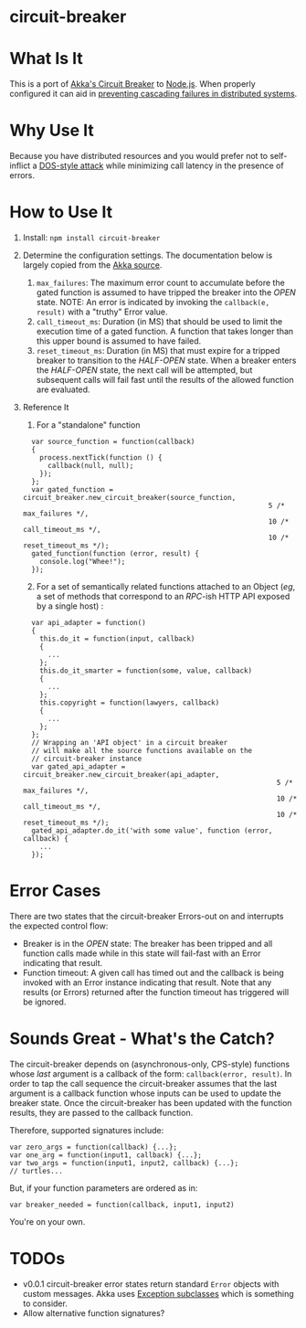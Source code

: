 circuit-breaker
====================

What Is It
===

This is a port of
[Akka's Circuit Breaker](https://github.com/akka/akka/blob/master/akka-actor/src/main/scala/akka/pattern/CircuitBreaker.scala)
to [Node.js](http://nodejs.org).  When properly configured it can aid in [preventing cascading failures
in distributed systems](http://doc.akka.io/docs/akka/snapshot/common/circuitbreaker.html).

Why Use It
===

Because you have distributed resources and you would prefer not to self-inflict a
[DOS-style attack](http://en.wikipedia.org/wiki/Denial-of-service_attack) while
minimizing call latency in the presence of errors.

How to Use It
===

1. Install: `npm install circuit-breaker`
2. Determine the configuration settings.  The documentation below is largely
copied from the [Akka source](https://github.com/akka/akka/blob/master/akka-actor/src/main/scala/akka/pattern/CircuitBreaker.scala#L78).
    1. `max_failures`:  The maximum error count to accumulate
                      before the gated function is assumed to have tripped
                      the breaker into the *OPEN* state.  NOTE:  An error is indicated
                      by invoking the `callback(e, result)` with a "truthy"
                      Error value.
    2. `call_timeout_ms`: Duration (in MS) that should be used to limit the execution time
                        of a gated function.  A function that takes longer than this
                        upper bound is assumed to have failed.
    3. `reset_timeout_ms`: Duration (in MS) that must expire for a tripped breaker
                        to transition to the *HALF-OPEN* state.  When a breaker enters
                        the *HALF-OPEN* state, the next call will be attempted, but
                        subsequent calls will fail fast until the results of the
                        allowed function are evaluated.

3. Reference It
      1. For a "standalone" function

      ```
        var source_function = function(callback)
        {
          process.nextTick(function () {
            callback(null, null);
          });
        };
        var gated_function = circuit_breaker.new_circuit_breaker(source_function,
                                                                  5 /* max_failures */,
                                                                  10 /* call_timeout_ms */,
                                                                  10 /* reset_timeout_ms */);
        gated_function(function (error, result) {
          console.log("Whee!");
        });
      ```

      2. For a set of semantically related functions attached to an Object (*eg*,
        a set of methods that correspond to an *RPC*-ish HTTP API exposed by a single
        host) :

      ```
        var api_adapter = function()
        {
          this.do_it = function(input, callback)
          {
            ...
          };
          this.do_it_smarter = function(some, value, callback)
          {
            ...
          };
          this.copyright = function(lawyers, callback)
          {
            ...
          };
        };
        // Wrapping an 'API object' in a circuit breaker
        // will make all the source functions available on the
        // circuit-breaker instance
        var gated_api_adapter = circuit_breaker.new_circuit_breaker(api_adapter,
                                                                    5 /* max_failures */,
                                                                    10 /* call_timeout_ms */,
                                                                    10 /* reset_timeout_ms */);
        gated_api_adapter.do_it('with some value', function (error, callback) {
          ...
        });
      ```

Error Cases
===
There are two states that the circuit-breaker Errors-out on and interrupts the
expected control flow:
  - Breaker is in the *OPEN* state: The breaker has been tripped and all
                                    function calls made while in this state will
                                    fail-fast with an Error indicating that result.
  - Function timeout: A given call has timed out and the callback is being invoked
              with an Error instance indicating that result.  Note that any results
              (or Errors) returned after the function timeout has triggered will be
              ignored.

Sounds Great - What's the Catch?
===

The circuit-breaker depends on (asynchronous-only, CPS-style) functions whose
*last* argument is a callback of the form: `callback(error, result)`.  In order
to tap the call sequence the circuit-breaker assumes that the last argument is a
callback function whose inputs can be used to update the breaker state.  Once the
circuit-breaker has been updated with the function results, they are passed
to the callback function.

Therefore, supported signatures include:

    var zero_args = function(callback) {...};
    var one_arg = function(input1, callback) {...};
    var two_args = function(input1, input2, callback) {...};
    // turtles...

But, if your function parameters are ordered as in:

    var breaker_needed = function(callback, input1, input2)

You're on your own.

TODOs
===
* v0.0.1 circuit-breaker error states return standard `Error` objects with
custom messages.  Akka uses [Exception subclasses](https://github.com/akka/akka/blob/master/akka-actor/src/main/scala/akka/pattern/CircuitBreaker.scala#L504)
which is something to consider.
* Allow alternative function signatures?